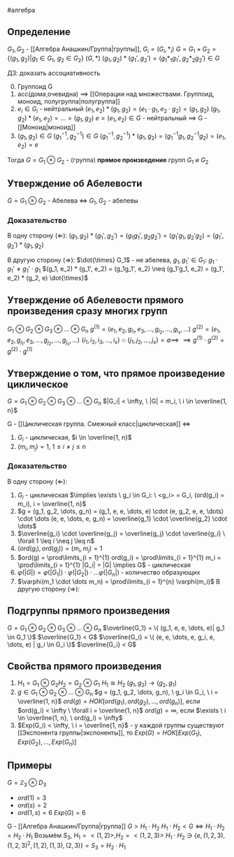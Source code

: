 #алгебра 
## Определение
$G_1, G_2$ - [[Алгебра Анашкин/Группа|группы]], $G_i = (G_i, *_i)$
$G = G_1 \times G_2 = \{ (g_1, g_2) | g_1 \in G_1, \ g_2 \in G_2\}$
$(G, *)$
$(g_1, g_2) * (g_1', g_2') = (g_1 *_1 g_1', g_2 *_2 g_2') \in G$

ДЗ: доказать ассоциативность

0) Группоид G
1) асс(дома,очевидна) $\implies$ [[Операции над множествами. Группоид, моноид, полугруппа|полугруппа]]
2) $e_i \in G_i$ - нейтральный
	$(e_1, e_2) * (g_1, g_2) = (e_1 \cdot g_1, e_2 \cdot g_2) = (g_1, g_2)$
	$(g_1, g_2) * (e_1, e_2) = \dots = (g_1, g_2)$
	$e = (e_1, e_2) \in G$ - нейтральный $\implies$ G - [[Моноид|моноид]]
3) $(g_1, g_2) \in G$
	$(g_1^{-1}, g_2^{-1}) \in G$
	$(g_1^{-1}, g_2^{-1}) * (g_1, g_2) = (g_1^{-1}g_1, g_2^{-1}g_2) = (e_1, e_2) = e$

Тогда $G = G_1 \otimes G_2$ - (группа) **прямое произведение** групп $G_1$ и $G_2$

## Утверждение об Абелевости
$G = G_1 \otimes G_2$ - Абелева $\iff$ $G_1, G_2$ - абелевы
### Доказательство
В одну сторону $(\Leftarrow)$:
$(g_1, g_2) * (g_1', g_2') = (g_1 g_1', g_2 g_2') = (g_1' g_1, g_2' g_2) = (g_1', g_2') * (g_1, g_2)$

В другую сторону $(\Rightarrow)$:
$\dot{\times} G_1$ - не абелева, $g_1, g_1' \in G_1: \ g_1 \cdot g_1' \neq g_1' \cdot g_1$
$(g_1, e_2) * (g_1', e_2) = (g_1g_1', e_2) \neq (g_1'g_1, e_2) = (g_1', e_2) * (g_2, e) \dot{\times}$

## Утверждение об Абелевости прямого произведения сразу многих групп
$G_1 \otimes G_2 \otimes G_3 \otimes \dots \otimes G_n$
$g^{(1)} = (e_1, e_2, g_{i_1}, e_3, \dots, g_{i_2}, \dots, g_{i_s}, \dots)$
$g^{(2)} = (e_1, e_2, g_{j_1}, e_3, \dots, g_{j_2}, \dots, g_{j_s}, \dots)$
$\{ i_1, i_2, i_3, \dots, i_s \} \cap \{ j_1, j_2, \dots, j_s \} = \emptyset \implies$
$\implies g^{(1)} \cdot g^{(2)} = g^{(2)} \cdot g^{(1)}$

## Утверждение о том, что прямое произведение циклическое
$G = G_1 \otimes G_2 \otimes G_3 \otimes \dots \otimes G_n$
$|G_i| < \infty, \ |G| = m_i, \ i \in \overline{1, n}$

G - [[Циклическая группа. Смежный класс|циклическая]] $\iff$
1) $G_i$ - циклическая, $i \in \overline{1, n}$
2) $(m_i, m_j) = 1, \ 1 \leq i \neq j \leq n$

### Доказательство
В одну сторону $(\Leftarrow)$:
1. $G_i$ - циклическая $\implies \exists \ g_i \in G_i: \ <g_i> = G_i, (ord(g_i) = m_i), i = \overline{1, n}$
2. $g = (g_1, g_2, \dots, g_n) = (g_1, e, e, \dots, e) \cdot (e, g_2, e, e, \dots) \cdot \dots (e, e, \dots, e, g_n) = \overline{g_1} \cdot \overline{g_2} \cdot \dots$
3. $\overline{g_i} \cdot \overline{g_j} = \overline{g_j} \cdot \overline{g_i} \ \forall 1 \leq i \neq j \leq n$
4. $(ord(g_i), ord(g_j)) = (m_i, m_j) = 1$
5. $ord(g) = \prod\limits_{i = 1}^{1} ord(g_i) = \prod\limits_{i = 1}^{1} m_i = \prod\limits_{i = 1}^{1} |G_i| = |G| \implies G$ - циклическая
6. $\varphi(|G|) = \varphi(|G_1|) \cdot \varphi(|G_2|) \cdot \dots \varphi(|G_n|)$ - количество образующих
7. $\varphi(m_1 \cdot \dots m_n) = \prod\limits_{i = 1}^{n} \varphi(m_i)$
В другую сторону $(\Rightarrow)$:

## Подгруппы прямого произведения
$G = G_1 \otimes G_2 \otimes G_3 \otimes \dots \otimes G_n$
$\overline{G_1} = \{ (g_1, e, e, \dots, e)| g_1 \in G_1 \}$
$\overline{G_1} < G$
$\overline{G_i} = \{ (e, e, \dots, e, g_i, e, \dots, e) | g_i \in G_i \}$
$\overline{G_i} < G$
## Свойства прямого произведения
1. $H_1 = G_1 \otimes G_2$$H_2 = G_2 \otimes G_1$
	$H_1 \cong H_2$
	$(g_1, g_2) \to (g_2, g_1)$
2. $g \in G_1 \otimes G_2 \otimes \dots \otimes G_n$
	$g = (g_1, g_2, \dots, g_n), \ g_i \in G_i, \ i = \overline{1, n}$
	$ord(g) = НОК[ord(g_1), ord(g_2), \dots, ord(g_n)]$, если $ord(g_i) < \infty \ \forall i = \overline{1, n}$
	$ord(g) = \infty$, если $\exists \ i \in \overline{1, n}, \ ord(g_i) = \infty$
3. $Exp(G_i) < \infty, \ i = \overline{1, n}$ - у каждой группы существуют [[Экспонента группы|экспоненты]], то $Exp(G) = НОК[Exp(G_1), Exp(G_2), \dots, Exp(G_n)]$ 
## Примеры
$G = \mathbb{Z}_3 \otimes D_3$
- $ord(1) = 3$
- $ord(s) = 2$
- $ord(1, s) = 6$
$Exp(G) = 6$

G - [[Алгебра Анашкин/Группа|группа]]
$G > H_1 \cdot H_2$
$H_1 \cdot H_2 < G \iff H_1 \cdot H_2 = H_2 \cdot H_1$
Возьмём $S_3$, $H_1 = <(1, 2)>, H_2 = <(1, 2, 3)>$
$H_1 \cdot H_2 \ni \{ e, (1, 2, 3), (1, 2, 3)^2, (1, 2), (1, 3), (2, 3) \} = S_3 = H_2 \cdot H_1$